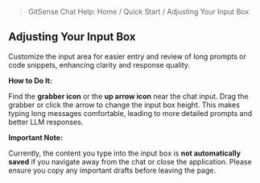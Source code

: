 <!--
Component: Quick Start - Adjusting Your Input Box
Block-UUID: 6db2002c-6e06-4fba-b5f7-85e42bcaf035
Parent-UUID: N/A
Version: 1.1.0
Description: Quick start guide for adjusting the chat input box height.
Language: Markdown
Created-at: 2025-07-29T23:02:34.908Z
Authors: Gemini 2.5 Flash Thinking (v1.0.0), Gemini 2.5 Flash Thinking (v1.1.0)
-->


> GitSense Chat Help: Home / Quick Start / Adjusting Your Input Box

## Adjusting Your Input Box

Customize the input area for easier entry and review of long prompts or code snippets, enhancing clarity and response quality.

**How to Do It:**

Find the **grabber icon** or the **up arrow icon** near the chat input. Drag the grabber or click the arrow to change the input box height. This makes typing long messages comfortable, leading to more detailed prompts and better LLM responses.

**Important Note:**

Currently, the content you type into the input box is **not automatically saved** if you navigate away from the chat or close the application. Please ensure you copy any important drafts before leaving the page.
